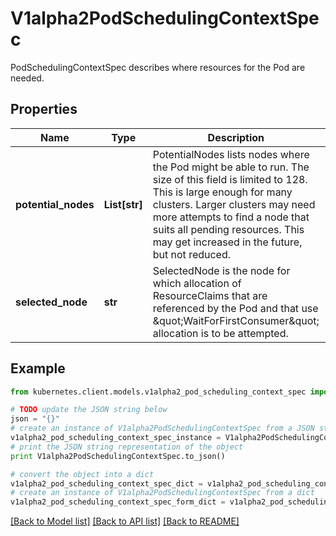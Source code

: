 # V1alpha2PodSchedulingContextSpec

PodSchedulingContextSpec describes where resources for the Pod are needed.

## Properties

Name | Type | Description | Notes
------------ | ------------- | ------------- | -------------
**potential_nodes** | **List[str]** | PotentialNodes lists nodes where the Pod might be able to run.  The size of this field is limited to 128. This is large enough for many clusters. Larger clusters may need more attempts to find a node that suits all pending resources. This may get increased in the future, but not reduced. | [optional] 
**selected_node** | **str** | SelectedNode is the node for which allocation of ResourceClaims that are referenced by the Pod and that use \&quot;WaitForFirstConsumer\&quot; allocation is to be attempted. | [optional] 

## Example

```python
from kubernetes.client.models.v1alpha2_pod_scheduling_context_spec import V1alpha2PodSchedulingContextSpec

# TODO update the JSON string below
json = "{}"
# create an instance of V1alpha2PodSchedulingContextSpec from a JSON string
v1alpha2_pod_scheduling_context_spec_instance = V1alpha2PodSchedulingContextSpec.from_json(json)
# print the JSON string representation of the object
print V1alpha2PodSchedulingContextSpec.to_json()

# convert the object into a dict
v1alpha2_pod_scheduling_context_spec_dict = v1alpha2_pod_scheduling_context_spec_instance.to_dict()
# create an instance of V1alpha2PodSchedulingContextSpec from a dict
v1alpha2_pod_scheduling_context_spec_form_dict = v1alpha2_pod_scheduling_context_spec.from_dict(v1alpha2_pod_scheduling_context_spec_dict)
```
[[Back to Model list]](../README.md#documentation-for-models) [[Back to API list]](../README.md#documentation-for-api-endpoints) [[Back to README]](../README.md)


